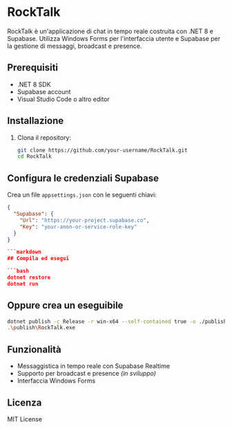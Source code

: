 # RockTalk

RockTalk è un'applicazione di chat in tempo reale costruita con .NET 8 e Supabase. Utilizza Windows Forms per l'interfaccia utente e Supabase per la gestione di messaggi, broadcast e presence.

## Prerequisiti

- .NET 8 SDK  
- Supabase account  
- Visual Studio Code o altro editor  

## Installazione

1. Clona il repository:

   ```bash
   git clone https://github.com/your-username/RockTalk.git
   cd RockTalk

## Configura le credenziali Supabase

Crea un file `appsettings.json` con le seguenti chiavi:

```json
{
  "Supabase": {
    "Url": "https://your-project.supabase.co",
    "Key": "your-anon-or-service-role-key"
  }
}

```markdown
## Compila ed esegui

```bash
dotnet restore
dotnet run
```

## Oppure crea un eseguibile

```bash
dotnet publish -c Release -r win-x64 --self-contained true -o ./publish
.\publish\RockTalk.exe
```

## Funzionalità

- Messaggistica in tempo reale con Supabase Realtime  
- Supporto per broadcast e presence *(in sviluppo)*  
- Interfaccia Windows Forms  

## Licenza

MIT License
```
